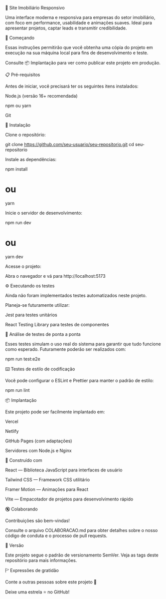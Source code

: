 🏡 Site Imobiliário Responsivo

Uma interface moderna e responsiva para empresas do setor imobiliário, com foco em performance, usabilidade e animações suaves. Ideal para apresentar projetos, captar leads e transmitir credibilidade.

🚀 Começando

Essas instruções permitirão que você obtenha uma cópia do projeto em execução na sua máquina local para fins de desenvolvimento e teste.

Consulte 📦 Implantação para ver como publicar este projeto em produção.

📋 Pré-requisitos

Antes de iniciar, você precisará ter os seguintes itens instalados:

Node.js (versão 16+ recomendada)

npm ou yarn

Git

🔧 Instalação

Clone o repositório:

git clone https://github.com/seu-usuario/seu-repositorio.git
cd seu-repositorio

Instale as dependências:

npm install
# ou
yarn

Inicie o servidor de desenvolvimento:

npm run dev
# ou
yarn dev

Acesse o projeto:

Abra o navegador e vá para http://localhost:5173

⚙️ Executando os testes

Ainda não foram implementados testes automatizados neste projeto.

Planeja-se futuramente utilizar:

Jest para testes unitários

React Testing Library para testes de componentes

🔩 Análise de testes de ponta a ponta

Esses testes simulam o uso real do sistema para garantir que tudo funcione como esperado. Futuramente poderão ser realizados com:

npm run test:e2e

⌨️ Testes de estilo de codificação

Você pode configurar o ESLint e Prettier para manter o padrão de estilo:

npm run lint

📦 Implantação

Este projeto pode ser facilmente implantado em:

Vercel

Netlify

GitHub Pages (com adaptações)

Servidores com Node.js e Nginx

💪 Construído com

React — Biblioteca JavaScript para interfaces de usuário

Tailwind CSS — Framework CSS utilitário

Framer Motion — Animações para React

Vite — Empacotador de projetos para desenvolvimento rápido

🔇 Colaborando

Contribuições são bem-vindas!

Consulte o arquivo COLABORACAO.md para obter detalhes sobre o nosso código de conduta e o processo de pull requests.

📌 Versão

Este projeto segue o padrão de versionamento SemVer. Veja as tags deste repositório para mais informações.

🏱 Expressões de gratidão

Conte a outras pessoas sobre este projeto 📢

Deixe uma estrela ⭐ no GitHub!
